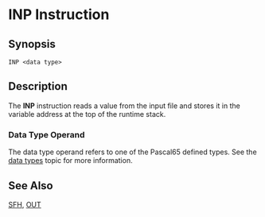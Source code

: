 # INP Instruction

## Synopsis

```
INP <data type>
```

## Description

The **INP** instruction reads a value from the input file and stores it
in the variable address at the top of the runtime stack.

### Data Type Operand

The data type operand refers to one of the Pascal65 defined types. See the
[data types](../../types) topic for more information.

## See Also

[SFH](../sfh), [OUT](../out)
